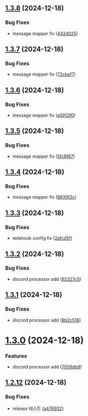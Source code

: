 ## [1.3.8](https://github.com/hyuk12/Hookify/compare/v1.3.7...v1.3.8) (2024-12-18)


### Bug Fixes

* message mapper fix ([442d025](https://github.com/hyuk12/Hookify/commit/442d025ad9dd0493ee22732bc45ade3297fd2844))

## [1.3.7](https://github.com/hyuk12/Hookify/compare/v1.3.6...v1.3.7) (2024-12-18)


### Bug Fixes

* message mapper fix ([72cbef7](https://github.com/hyuk12/Hookify/commit/72cbef7702e8f90bc8d05d61393f7f894395123e))

## [1.3.6](https://github.com/hyuk12/Hookify/compare/v1.3.5...v1.3.6) (2024-12-18)


### Bug Fixes

* message mapper fix ([a5912f0](https://github.com/hyuk12/Hookify/commit/a5912f08d01cc845193d277ef7fa0299958b73dd))

## [1.3.5](https://github.com/hyuk12/Hookify/compare/v1.3.4...v1.3.5) (2024-12-18)


### Bug Fixes

* message mapper fix ([5fc8f67](https://github.com/hyuk12/Hookify/commit/5fc8f67c4b5dae364746d0cb0c90b87e48f911d4))

## [1.3.4](https://github.com/hyuk12/Hookify/compare/v1.3.3...v1.3.4) (2024-12-18)


### Bug Fixes

* message mapper fix ([8939f2c](https://github.com/hyuk12/Hookify/commit/8939f2c6b51cdf4b84c27cde61aa0b13e14c4eab))

## [1.3.3](https://github.com/hyuk12/Hookify/compare/v1.3.2...v1.3.3) (2024-12-18)


### Bug Fixes

* webhook config fix ([2afcd5f](https://github.com/hyuk12/Hookify/commit/2afcd5fcd04d6df8842e0add18e9b49fbb1c235c))

## [1.3.2](https://github.com/hyuk12/Hookify/compare/v1.3.1...v1.3.2) (2024-12-18)


### Bug Fixes

* discord processor add ([92327c5](https://github.com/hyuk12/Hookify/commit/92327c5c76f568cab84de15f4f8c8b3601885813))

## [1.3.1](https://github.com/hyuk12/Hookify/compare/v1.3.0...v1.3.1) (2024-12-18)


### Bug Fixes

* discord processor add ([8b2c516](https://github.com/hyuk12/Hookify/commit/8b2c5160775cdb429ae13fff9ef88d99b13189a3))

# [1.3.0](https://github.com/hyuk12/Hookify/compare/v1.2.12...v1.3.0) (2024-12-18)


### Features

* discord processor add ([7059db9](https://github.com/hyuk12/Hookify/commit/7059db92cec7b3650ad007bb0b48f740c425592b))

## [1.2.12](https://github.com/hyuk12/Hookify/compare/v1.2.11...v1.2.12) (2024-12-18)


### Bug Fixes

* release 테스트 ([a476932](https://github.com/hyuk12/Hookify/commit/a476932f976054d397a7a243d20c8da5be00b3a9))
